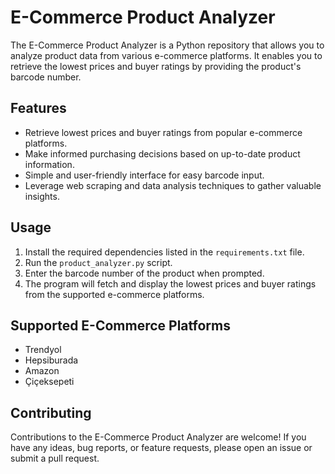 # E-Commerce Product Analyzer

The E-Commerce Product Analyzer is a Python repository that allows you to analyze product data from various e-commerce platforms. It enables you to retrieve the lowest prices and buyer ratings by providing the product's barcode number.

## Features

- Retrieve lowest prices and buyer ratings from popular e-commerce platforms.
- Make informed purchasing decisions based on up-to-date product information.
- Simple and user-friendly interface for easy barcode input.
- Leverage web scraping and data analysis techniques to gather valuable insights.

## Usage

1. Install the required dependencies listed in the `requirements.txt` file.
2. Run the `product_analyzer.py` script.
3. Enter the barcode number of the product when prompted.
4. The program will fetch and display the lowest prices and buyer ratings from the supported e-commerce platforms.

## Supported E-Commerce Platforms

- Trendyol
- Hepsiburada
- Amazon
- Çiçeksepeti

## Contributing

Contributions to the E-Commerce Product Analyzer are welcome! If you have any ideas, bug reports, or feature requests, please open an issue or submit a pull request.

